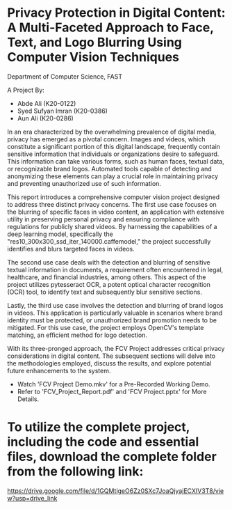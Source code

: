 # Privacy Protection in Digital Content: A Multi-Faceted Approach to Face, Text, and Logo Blurring Using Computer Vision Techniques

Department of Computer Science, FAST

A Project By:

- Abde Ali (K20-0122)
- Syed Sufyan Imran (K20-0386)
- Aun Ali (K20-0286)

In an era characterized by the overwhelming prevalence of digital media, privacy has emerged as a pivotal concern. Images and videos, which constitute a significant portion of this digital landscape, frequently contain sensitive information that individuals or organizations desire to safeguard. This information can take various forms, such as human faces, textual data, or recognizable brand logos. Automated tools capable of detecting and anonymizing these elements can play a crucial role in maintaining privacy and preventing unauthorized use of such information.

This report introduces a comprehensive computer vision project designed to address three distinct privacy concerns. The first use case focuses on the blurring of specific faces in video content, an application with extensive utility in preserving personal privacy and ensuring compliance with regulations for publicly shared videos. By harnessing the capabilities of a deep learning model, specifically the "res10_300x300_ssd_iter_140000.caffemodel," the project successfully identifies and blurs targeted faces in videos.

The second use case deals with the detection and blurring of sensitive textual information in documents, a requirement often encountered in legal, healthcare, and financial industries, among others. This aspect of the project utilizes pytesseract OCR, a potent optical character recognition (OCR) tool, to identify text and subsequently blur sensitive sections.

Lastly, the third use case involves the detection and blurring of brand logos in videos. This application is particularly valuable in scenarios where brand identity must be protected, or unauthorized brand promotion needs to be mitigated. For this use case, the project employs OpenCV's template matching, an efficient method for logo detection.

With its three-pronged approach, the FCV Project addresses critical privacy considerations in digital content. The subsequent sections will delve into the methodologies employed, discuss the results, and explore potential future enhancements to the system.

- Watch 'FCV Project Demo.mkv' for a Pre-Recorded Working Demo.
- Refer to 'FCV_Project_Report.pdf' and 'FCV Project.pptx' for More Details.


# To utilize the complete project, including the code and essential files, download the complete folder from the following link:

https://drive.google.com/file/d/1GQMtjgeO6Zz0SXc7JoaQjyajECXIV3T8/view?usp=drive_link
